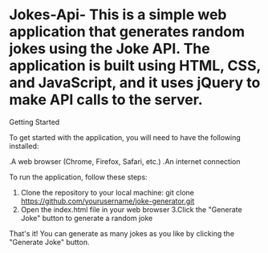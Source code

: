 # Jokes-Api- This is a simple web application that generates random jokes using the Joke API. The application is built using HTML, CSS, and JavaScript, and it uses jQuery to make API calls to the server.

Getting Started

To get started with the application, you will need to have the following installed:

.A web browser (Chrome, Firefox, Safari, etc.)
.An internet connection

To run the application, follow these steps:

1. Clone the repository to your local machine: git clone https://github.com/yourusername/joke-generator.git
2. Open the index.html file in your web browser
3.Click the "Generate Joke" button to generate a random joke

That's it! You can generate as many jokes as you like by clicking the "Generate Joke" button.
